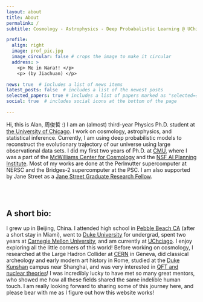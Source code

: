 ```yaml
---
layout: about
title: About
permalink: /
subtitle: Cosmology - Astrophysics - Deep Probabalistic Learning @ UChicago

profile:
  align: right
  image: prof_pic.jpg
  image_circular: false # crops the image to make it circular
  address: >
    <p> Me in Nara!! </p>   
    <p> (by Jiachuan) </p>

news: true  # includes a list of news items
latest_posts: false  # includes a list of the newest posts
selected_papers: true # includes a list of papers marked as "selected={true}"
social: true  # includes social icons at the bottom of the page

---
```

Hi, this is Alan, 周俊哲 :) I am an (almost) third-year Physics Ph.D. student at [the University of Chicago](https://www.uchicago.edu). I work on cosmology, astrophysics, and statistical inference. Currently, I am using deep probabilistic models to reconstruct the evolutionary trajectory of our universe using large observational data sets. I did my first two years of Ph.D. at [CMU](https://www.cmu.edu/physics/), where I was a part of the [McWilliams Center for Cosmology](https://www.cmu.edu/cosmology/) and the [NSF AI Planning Institute](https://www.cmu.edu/ai-physics-institute/). Most of my works are done at the Perlmutter supercomputer at NERSC and the Bridges-2 supercomputer at the PSC. I am also supported by Jane Street as a [Jane Street Graduate Research Fellow](https://www.janestreet.com/join-jane-street/programs-and-events/grf-profiles-2024/). 

<br/><br/>

## A short bio:
I grew up in Beijing, China. I attended high school in [Pebble Beach CA](https://stevensonschool.org/) (after a short stay in Miami), went to [Duke University](https://duke.edu/) for undergrad, spent two years at [Carnegie Mellon University](https://www.cmu.edu/), and am currently at [UChciago](https://www.uchicago.edu). I enjoy exploring all the little corners of this world! Before working on cosmology, I researched at the Large Hadron Collider at [CERN](https://www.home.cern/) in Geneva, did classical archeology and early modern art history in Rome, studied at the [Duke Kunshan](https://www.dukekunshan.edu.cn/) campus near Shanghai, and was very interested in [QFT and nuclear theories](https://arxiv.org/abs/2111.13780)! I was incredibly lucky to have met so many great mentors, who showed me how all these fields shared the same indelible human touch. I am really looking forward to sharing some of this journey here, and please bear with me as I figure out how this website works!
<br/><br/>

<!-- Write your biography here. Tell the world about yourself. Link to your favorite [subreddit](http://reddit.com). You can put a picture in, too. The code is already in, just name your picture `prof_pic.jpg` and put it in the `img/` folder.

Put your address / P.O. box / other info right below your picture. You can also disable any of these elements by editing `profile` property of the YAML header of your `_pages/about.md`. Edit `_bibliography/papers.bib` and Jekyll will render your [publications page](/al-folio/publications/) automatically.

Link to your social media connections, too. This theme is set up to use [Font Awesome icons](http://fortawesome.github.io/Font-Awesome/) and [Academicons](https://jpswalsh.github.io/academicons/), like the ones below. Add your Facebook, Twitter, LinkedIn, Google Scholar, or just disable all of them. -->
